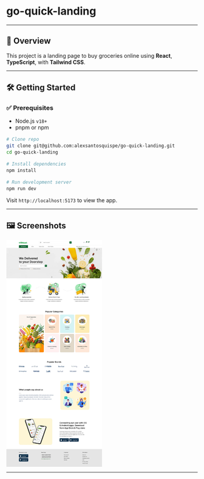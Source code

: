 # go-quick-landing

---

## 📌 Overview

This project is a landing page to buy groceries online using **React**, **TypeScript**, with **Tailwind CSS**.

---

## 🛠 Getting Started

### ✅ Prerequisites

- Node.js `v18+`
- pnpm or npm

```bash
# Clone repo
git clone git@github.com:alexsantosquispe/go-quick-landing.git
cd go-quick-landing
```

```bash
# Install dependencies
npm install
```

```bash
# Run development server
npm run dev
```

Visit `http://localhost:5173` to view the app.

---

## 🖼️ Screenshots

<div style="display:flex; gap: 12px;">
  <img src="./screenshots/go-quick.webp" alt="Desktop view" width="50%"/>
</div>

---
